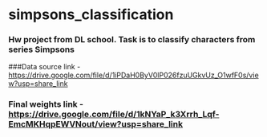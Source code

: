 # simpsons_classification
### Hw project from DL school. Task is to classify characters from series Simpsons
###Data source link - https://drive.google.com/file/d/1iPDaH0ByV0lP026fzuUGkvUz_O1wfF0s/view?usp=share_link
### Final weights link - https://drive.google.com/file/d/1kNYaP_k3Xrrh_Lqf-EmcMKHqpEWVNout/view?usp=share_link
